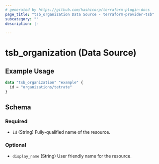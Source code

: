 ```yaml
---
# generated by https://github.com/hashicorp/terraform-plugin-docs
page_title: "tsb_organization Data Source - terraform-provider-tsb"
subcategory: ""
description: |-
  
---
```


# tsb_organization (Data Source)



## Example Usage

```terraform
data "tsb_organization" "example" {
  id = "organizations/tetrate"
}
```

<!-- schema generated by tfplugindocs -->
## Schema

### Required

- `id` (String) Fully-qualified name of the resource.

### Optional

- `display_name` (String) User friendly name for the resource.


